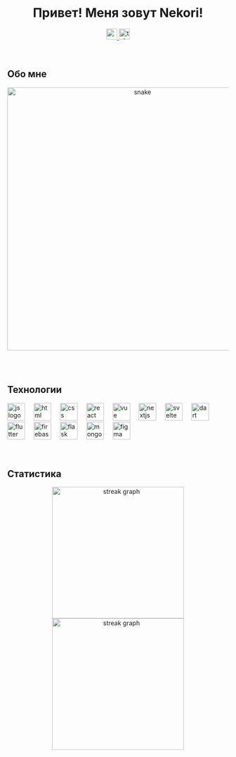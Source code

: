 <div align="center">
  <h1 align="center">Привет! Меня зовут Nekori!</h1>
</div>

<div align="center">
  <a href="https://www.youtube.com/channel/UC741Ea2DrZ_PYDhGyIB6JgQ" target="_blank">
    <img src="https://img.shields.io/static/v1?message=Youtube&logo=youtube&label=&color=FF0000&logoColor=white&labelColor=&style=for-the-badge" height="25" alt="youtube logo"  />
  </a>
  <a href="https://t.me/nekori" target="_blank">
    <img src="https://img.shields.io/static/v1?message=Telegram&logo=telegram&label=&color=2CA5E0&logoColor=white&labelColor=&style=for-the-badge" height="25" alt="telegram logo"  />
  </a>
</div>
<br>
<br>

<h2 align="left">Обо мне</h2>

<p align="center">
 <img width="600" src="assets/github-snake.svg" alt="snake"/>
</p>
<br>
<br>

<h2 align="left">Технологии</h2>
<div align="left">
  <img src="https://skillicons.dev/icons?i=js" height="40" alt="js logo"  />
  <img width="12" />
  <img src="https://skillicons.dev/icons?i=html" height="40" alt="html logo"  />
  <img width="12" />
  <img src="https://skillicons.dev/icons?i=css" height="40" alt="css logo"  />
  <img width="12" />
  <img src="https://skillicons.dev/icons?i=react" height="40" alt="react logo"  />
  <img width="12" />
  <img src="https://skillicons.dev/icons?i=vue" height="40" alt="vue logo"  />
  <img width="12" />
  <img src="https://skillicons.dev/icons?i=nextjs" height="40" alt="nextjs logo"  />
  <img width="12" />
  <img src="https://skillicons.dev/icons?i=svelte" height="40" alt="svelte logo"  />
  <img width="12" />
  <img src="https://skillicons.dev/icons?i=dart" height="40" alt="dart logo"  />
  <img width="12" />
  <img src="https://skillicons.dev/icons?i=flutter" height="40" alt="flutter logo"  />
  <img width="12" />
  <img src="https://skillicons.dev/icons?i=firebase" height="40" alt="firebase logo"  />
  <img width="12" />
  <img src="https://skillicons.dev/icons?i=flask" height="40" alt="flask logo"  />
  <img width="12" />
  <img src="https://skillicons.dev/icons?i=mongodb" height="40" alt="mongodb logo"  />
  <img width="12" />
  <img src="https://skillicons.dev/icons?i=figma" height="40" alt="figma logo"  />
  <img width="12" />
</div>
<br>
<br>

<h2 align="left">Cтатистика</h2>

<div align="center">
  <img src="https://github-profile-summary-cards.vercel.app/api/cards/profile-details?username=nekori228&theme=tokyonight" height="300" alt="streak graph"  />
</div>

<div align="center">
  <img src="https://github-readme-stats.vercel.app/api/top-langs/?username=nekori228&layout=compact" height="300" alt="streak graph"  />
</div>
